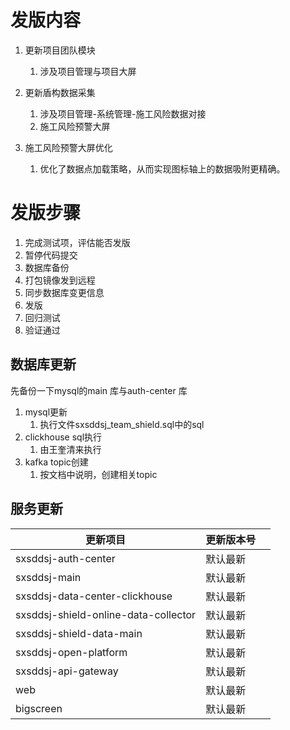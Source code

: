 # 发版内容

1. 更新项目团队模块
   1. 涉及项目管理与项目大屏
2. 更新盾构数据采集
   1. 涉及项目管理-系统管理-施工风险数据对接
   2. 施工风险预警大屏

3. 施工风险预警大屏优化
   1. 优化了数据点加载策略，从而实现图标轴上的数据吸附更精确。

# 发版步骤 

1. 完成测试项，评估能否发版
2. 暂停代码提交
3. 数据库备份
4. 打包镜像发到远程
5. 同步数据库变更信息
6. 发版
7. 回归测试
8. 验证通过

## 数据库更新

先备份一下mysql的main 库与auth-center 库

1. mysql更新
   1. 执行文件sxsddsj_team_shield.sql中的sql
2. clickhouse sql执行
   1. 由王奎清来执行
3. kafka topic创建
   1. 按文档中说明，创建相关topic

## 服务更新 

| 更新项目                             | 更新版本号 |      |
| ------------------------------------ | ---------- | ---- |
| sxsddsj-auth-center                  | 默认最新   |      |
| sxsddsj-main                         | 默认最新   |      |
| sxsddsj-data-center-clickhouse       | 默认最新   |      |
| sxsddsj-shield-online-data-collector | 默认最新   |      |
| sxsddsj-shield-data-main             | 默认最新   |      |
| sxsddsj-open-platform                | 默认最新   |      |
| sxsddsj-api-gateway                  | 默认最新   |      |
| web                                  | 默认最新   |      |
| bigscreen                            | 默认最新   |      |

